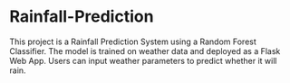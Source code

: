 # Rainfall-Prediction
This project is a Rainfall Prediction System using a Random Forest Classifier. The model is trained on weather data and deployed as a Flask Web App. Users can input weather parameters to predict whether it will rain.
